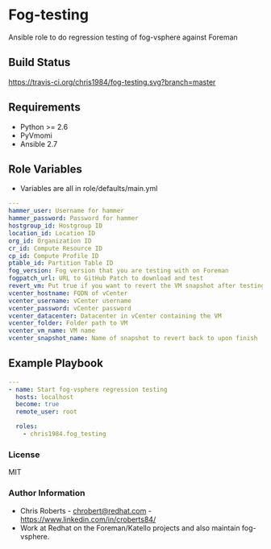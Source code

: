 # Fog-testing

Ansible role to do regression testing of fog-vsphere against Foreman

## Build Status

https://travis-ci.org/chris1984/fog-testing.svg?branch=master

## Requirements

* Python >= 2.6
* PyVmomi
* Ansible 2.7

## Role Variables

* Variables are all in role/defaults/main.yml

```yaml
---
hammer_user: Username for hammer
hammer_password: Password for hammer
hostgroup_id: Hostgroup ID
location_id: Location ID
org_id: Organization ID
cr_id: Compute Resource ID
cp_id: Compute Profile ID
ptable_id: Partition Table ID
fog_version: Fog version that you are testing with on Foreman
fogpatch_url: URL to GitHub Patch to download and test
revert_vm: Put true if you want to revert the VM snapshot after testing
vcenter_hostname: FQDN of vCenter
vcenter_username: vCenter username
vcenter_password: vCenter password
vcenter_datacenter: Datacenter in vCenter containing the VM
vcenter_folder: Folder path to VM
vcenter_vm_name: VM name
vcenter_snapshot_name: Name of snapshot to revert back to upon finish
```

## Example Playbook

```yaml
---
- name: Start fog-vsphere regression testing
  hosts: localhost
  become: true
  remote_user: root

  roles:
    - chris1984.fog_testing
```

### License

MIT

### Author Information

* Chris Roberts - chrobert@redhat.com  - https://www.linkedin.com/in/croberts84/
* Work at Redhat on the Foreman/Katello projects and also maintain fog-vsphere.